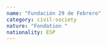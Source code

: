 ```yaml
---
name: "Fundación 29 de Febrero"
category: civil-society
nature: "Fondation "
nationality: ESP
---
```

    